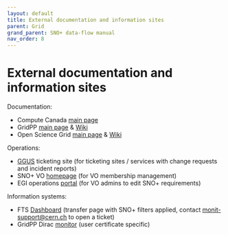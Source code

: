 ```yaml
---
layout: default
title: External documentation and information sites
parent: Grid
grand_parent: SNO+ data-flow manual
nav_order: 8
---
```


#  External documentation and information sites

Documentation:

* Compute Canada [main page](https://www.computecanada.ca/)
* GridPP [main page](https://www.gridpp.ac.uk/) & [Wiki](https://www.gridpp.ac.uk/wiki/Main_Page)
* Open Science Grid [main page](https://www.opensciencegrid.org/) & [Wiki](https://opensciencegrid.github.io/docs/)

Operations:

* [GGUS](https://ggus.eu/index.php) ticketing site (for ticketing sites / services with change requests and incident reports) 
* SNO+ VO [homepage](https://voms.gridpp.ac.uk:8443/voms/snoplus.snolab.ca/user/home.action) (for VO membership management) 
* EGI operations [portal](https://operations-portal.egi.eu/vo/) (for VO admins to edit SNO+ requirements) 

Information systems:

* FTS [Dashboard](https://monit-grafana.cern.ch/dashboard/db/fts-transfers-30-days?orgId=20&from=now-24h&to=now&var-group_by=vo&var-vo=snoplus.snolab.ca&var-src_country=All&var-dst_country=All&var-src_site=All&var-dst_site=All&var-fts_server=lcgfts3.gridpp.rl.ac.uk&var-bin=$__auto_interval) (transfer page with SNO+ filters applied, contact monit-support@cern.ch to open a ticket)
* GridPP Dirac [monitor](https://dirac.gridpp.ac.uk/DIRAC/) (user certificate specific) 
